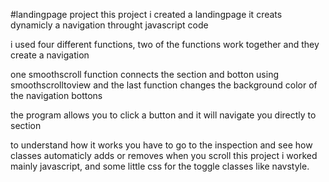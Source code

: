 #landingpage project
this project i created a landingpage
it creats dynamicly a navigation throught javascript code

i used four different functions,
two of the functions work together and they create a navigation

one smoothscroll function connects the section and botton using smoothscrolltoview
and the last function changes the background color of the navigation bottons

the program allows you to click a button and it will
navigate you directly to section

to understand how it works you have to go to the inspection and see how 
classes automaticly adds or removes when you scroll
this project i worked mainly javascript, and some little css
for the toggle classes like navstyle.




